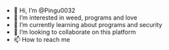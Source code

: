 - 👋 Hi, I’m @Pingu0032
- 👀 I’m interested in weed, programs and love
- 🌱 I’m currently learning about programs and security
- 💞️ I’m looking to collaborate on this platform
- 📫 How to reach me

<!---
Pingu0032/Pingu0032 is a ✨ special ✨ repository because its `README.md` (this file) appears on your GitHub profile.
You can click the Preview link to take a look at your changes.
--->
